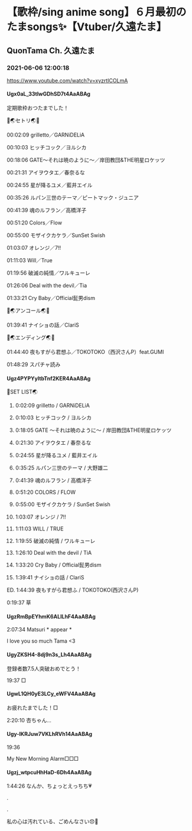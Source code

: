 # 【歌枠/sing anime song】６月最初のたまsongs✨【Vtuber/久遠たま】

## QuonTama Ch. 久遠たま

### 2021-06-06 12:00:18

https://www.youtube.com/watch?v=xyzrtICOLmA

#### Ugx0aL_33tlwGDhSD7t4AaABAg

定期歌枠おつたまでした！



🥚🌏セトリ🌏🥚

00:02:09 grilletto／GARNiDELiA

00:10:03 ヒッチコック／ヨルシカ

00:18:06 GATE〜それは暁のように〜／岸田教団&THE明星ロケッツ

00:21:31 アイヲウタエ／春奈るな

00:24:55 星が降るユメ／藍井エイル

00:35:26 ルパン三世のテーマ／ピートマック・ジュニア

00:41:39 魂のルフラン／高橋洋子

00:51:20 Colors／Flow

00:55:00 モザイクカケラ／SunSet Swish

01:03:07 オレンジ／7!!

01:11:03 Will／True

01:19:56 破滅の純情／ワルキューレ

01:26:06 Deal with the devil／Tia

01:33:21 Cry Baby／Official髭男dism



🥚🌏アンコール🌏🥚

01:39:41 ナイショの話／ClariS



🥚🌏エンディング🌏🥚

01:44:40 夜もすがら君想ふ／TOKOTOKO（西沢さんP）feat.GUMI



01:48:29 スパチャ読み



#### Ugz4PYPYyltbTnf2KER4AaABAg

🥚SET LIST🌏



01. 0:02:09 grilletto / GARNiDELiA

02. 0:10:03 ヒッチコック / ヨルシカ

03. 0:18:05 GATE ～それは暁のように～ / 岸田教団&THE明星ロケッツ

04. 0:21:30 アイヲウタエ / 春奈るな

05. 0:24:55 星が降るユメ / 藍井エイル

06. 0:35:25 ルパン三世のテーマ / 大野雄二

07. 0:41:39 魂のルフラン / 高橋洋子

08. 0:51:20 COLORS / FLOW

09. 0:55:00 モザイクカケラ / SunSet Swish

10. 1:03:07 オレンジ / 7!!

11. 1:11:03 WILL / TRUE

12. 1:19:55 破滅の純情 / ワルキューレ

13. 1:26:10 Deal with the devil / TiA

14. 1:33:20 Cry Baby / Official髭男dism

15. 1:39:41 ナイショの話 / ClariS

ED. 1:44:39 夜もすがら君想ふ / TOKOTOKO(西沢さんP) 



0:19:37 草



#### UgzRmBpEYhmK6ALlLhF4AaABAg

2:07:34 Matsuri * appear *

I love you so much Tama <3



#### UgyZKSH4-8dj9n3s_Lh4AaABAg

登録者数7.5人突破おめでとう！

19:37 □



#### UgwL1QH0yE3LCy_eWFV4AaABAg

お疲れたまでした！□

2:20:10 杏ちゃん...



#### Ugy-lKRJuw7VKLhRVh14AaABAg

19:36 

My New Morning Alarm□□□



#### Ugzj_wtpcuHhHaD-6Dh4AaABAg

1:44:26 なんか、ちょっとえっちち💗

.

.

私の心は汚れている、ごめんなさい😞🙏

